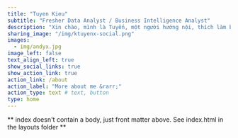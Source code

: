 ```yaml
---
title: "Tuyen Kieu"
subtitle: "Fresher Data Analyst / Business Intelligence Analyst"
description: "Xin chào, mình là Tuyến, một người hướng nội, thích làm bạn với những con số và những câu chữ. Blog này ra đời với suy nghĩ mình cần một nơi để lưu trữ lại những kiến thức về phân tích dữ liệu, ngoài ra nó cũng là nơi để mình viết về những thăng trầm trong cuộc sống."
sharing_image: "/img/ktuyenx-social.png"
images:
  - img/andyx.jpg
image_left: false
text_align_left: true
show_social_links: true
show_action_link: true
action_link: /about
action_label: "More about me &rarr;"
action_type: text # text, button
type: home
---
```


** index doesn't contain a body, just front matter above.
See index.html in the layouts folder **
